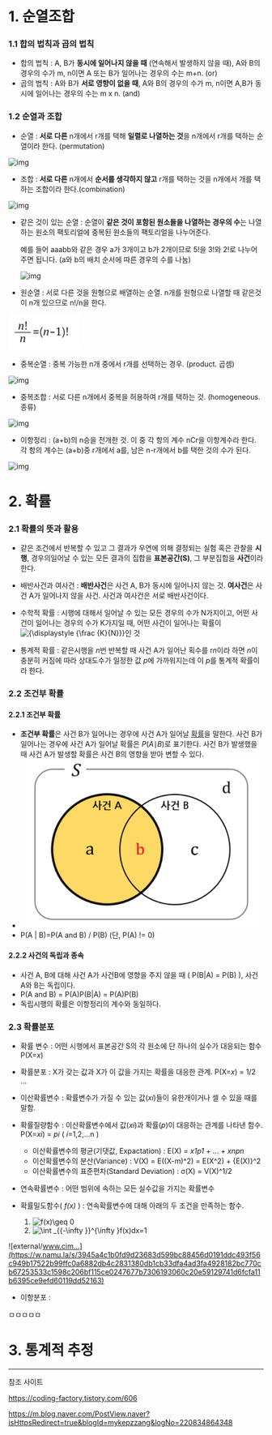 

# 1. 순열조합



### 1.1 합의 법칙과 곱의 법칙

- 합의 법칙 : A, B가 **동시에 일어나지 않을 때** (연속해서 발생하지 않을 때), A와 B의 경우의 수가 m, n이면 A 또는 B가 일어나는 경우의 수는 m+n. (or)
- 곱의 법칙 : A와 B가 **서로 영향이 없을 때**, A와 B의 경우의 수가 m, n이면 A,B가 동시에 일어나는 경우의 수는 m x n. (and)



### 1.2 순열과 조합



- 순열 : **서로 다른** n개에서 r개를 택해 **일렬로 나열하는 것**을 n개에서 r개를 택하는 순열이라 한다. (permutation)

![img](https://blog.kakaocdn.net/dn/cR3YOt/btqHBTdPGBn/X3nvQO9sWOnvKiaF79HtVK/img.png)

- 조합 : **서로 다른** n개에서 **순서를 생각하지 않고** r개를 택하는 것을 n개에서 개를 택하는 조합이라 한다.(combination)

![img](https://blog.kakaocdn.net/dn/c9ewJ5/btqHA40YSlj/3pRTEpXIOLJr0UWitdQEt1/img.png)

- 같은 것이 있는 순열 : 순열이 **같은 것이 포함된 원소들을 나열하는 경우의 수**는 나열하는 원소의 팩토리얼에 중복된 원소들의 팩토리얼을 나누어준다. 

   

  예를 들어 aaabb와 같은 경우 a가 3개이고 b가 2개이므로 5!을 3!와 2!로 나누어주면 됩니다. (a와 b의 배치 순서에 따른 경우의 수를 나눔)

  

  ![img](https://blog.kakaocdn.net/dn/b7Uy9Y/btqHuiM0lYq/zu8vig5BDKngpP5drYX030/img.png)



- 원순열 : 서로 다른 것을 원형으로 배열하는 순열. n개를 원형으로 나열할 때 같은것이 n개 있으므로 n!/n을 한다.

![image-20211222211725714](../../images/통계_순열과조합/image-20211222211725714.png)

- 중복순열 : 중복 가능한 n개 중에서 r개를 선택하는 경우. (product. 곱셈)

![img](https://blog.kakaocdn.net/dn/bUJlju/btqHBSMLXz0/2xLz105CA0cOXk61JhpJM0/img.png)

- 중복조합 : 서로 다른 n개에서 중복을 허용하여 r개를 택하는 것. (homogeneous. 종류)

![img](https://blog.kakaocdn.net/dn/bKNmjh/btqHAnsVZe5/vQRNVHXwiZKYbiebwyXTEK/img.png)

- 이항정리 : (a+b)의 n승을 전개한 것. 이 중 각 항의 계수 nCr을 이항계수라 한다. 각 항의 계수는 (a+b)중 r개에서 a를, 남은 n-r개에서 b를 택한 것의 수가 된다.

![img](https://blog.kakaocdn.net/dn/cRRVWW/btqHvJKjRUm/4NkGSIYwbt7l2fk1ERQYKK/img.png)



# 2. 확률



### 2.1 확률의 뜻과 활용

- 같은 조건에서 반복할 수 있고 그 결과가 우연에 의해 결정되는 실험 혹은 관찰을 **시행**, 경우의일어날 수 있는 모든 결과의 집합을 **표본공간(S)**, 그 부분집합을 **사건**이라 한다.
- 배반사건과 여사건 : **배반사건**은 사건 A, B가 동시에 일어나지 않는 것. **여사건**은 사건 A가 일어나지 않을 사건. 사건과 여사건은 서로 배반사건이다.
- 수학적 확률 : 시행에 대해서 일어날 수 있는 모든 경우의 수가 N가지이고, 어떤 사건이 일어나는 경우의 수가 K가지일 때, 어떤 사건이 일어나는 확률이![{\displaystyle {\frac {K}{N}}}](https://wikimedia.org/api/rest_v1/media/math/render/svg/f970b1aaad10a0a631ed09d9782fd4f39e94b92a)인 것

- 통계적 확률 : 같은시행을 *n*번 반복할 때 사건 A가 일어난 획수를 r*n*이라 하면 *n*이 충분히 커짐에 따라 상대도수가 일정한 값 *p*에 가까워지는데 이 *p*를 통계적 확률이라 한다.

 

### 2.2 조건부 확률



#### 2.2.1 조건부 확률

- **조건부 확률**은 사건 B가 일어나는 경우에 사건 A가 일어날 [확률](https://namu.wiki/w/확률)을 말한다. 사건 B가 일어나는 경우에 사건 A가 일어날 확률은 *P*(*A*∣*B*)로 표기한다. 사건 B가 발생했을 때 사건 A가 발생할 확률은 사건 B의 영향을 받아 변할 수 있다.
- ![image-20211224091719847](../../images/통계_순열과조합/image-20211224091719847.png)
- P(A | B)=P(A and B) / P(B) (단, P(A) != 0)



#### 2.2.2 사건의 독립과 종속

- 사건 A, B에 대해 사건 A가 사건B에 영향을 주지 않을 때 ( P(B|A) = P(B) ), 사건 A와 B는 독립이다.
- P(A and B) = P(A)P(B|A) = P(A)P(B)
- 독립시행의 확률은 이항정리의 계수와 동일하다.



### 2.3 확률분포

- 확률 변수 : 어떤 시행에서 표본공간 S의 각 원소에 단 하나의 실수가 대응되는 함수
  P(X=*x*)
- 확률분포 : X가 갖는 값과 X가 이 값을 가지는 확률을 대응한 관계.
  P(X=*x*) = 1/2 ...



- 이산확률변수 : 확률변수가 가질 수 있는 값(*xi*)들이 유한개이거나 셀 수 있을 때를 말함.
- 확률질량함수 : 이산확률변수에서 값(*xi*)과 확률(*p*)이 대응하는 관계를 나타낸 함수.
  P(X=*xi*) = *pi* ( *i*=1,2,...n )
  - 이산확률변수의 평균(기댓값, Expactation) : E(X) = *x1p1*  + ... + *xnpn*  
  - 이산확률변수의 분산(Variance) : V(X) = E((X-m)^2) = E(X^2) + {E(X)}^2
  - 이산확률변수의 표준편차(Standard Deviation) : σ(X) = V(X)^1/2
  



- 연속확률변수 : 어떤 범위에 속하는 모든 실수값을 가지는 확률변수
- 확률밀도함수( *f(x)* ) : 연속확률변수에 대해 아래의 두 조건을 만족하는 함수.
  1.  ![f(x)\geq 0](https://wikimedia.org/api/rest_v1/media/math/render/svg/b2635ab62e1e5dc91ebf9789bb2e8d636415df57)
  2. ![\int _{{-\infty }}^{\infty }f(x)dx=1](https://wikimedia.org/api/rest_v1/media/math/render/svg/fe3476049f123f74d83f499899f459eef56a34cf)

 ![external/www.cim...](https://w.namu.la/s/3945a4c1b0fd9d23683d599bc88456d0191ddc493f56c949b17522b99ffc0a6882db4c2831380db1cb33dfa4ad3fa4928182bc770cb67253533c1598c206bf115ce0247677b7306193060c20e59129741d6fcfa11b6395ce9efd60119dd52163)
- 이항분포 :



ㅁㅁㅁㅁㅁ









# 3. 통계적 추정

 















---

참조 사이트

https://coding-factory.tistory.com/606

https://m.blog.naver.com/PostView.naver?isHttpsRedirect=true&blogId=mykepzzang&logNo=220834864348



